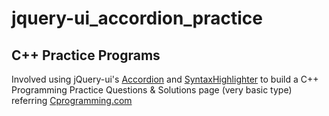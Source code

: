 jquery-ui_accordion_practice
========================

## C++ Practice Programs

Involved using jQuery-ui's [Accordion](http://jqueryui.com/demos/accordion/) and [SyntaxHighlighter](http://alexgorbatchev.com/SyntaxHighlighter/) to build a C++ Programming Practice Questions & Solutions page (very basic type) referring [Cprogramming.com](http://www.cprogramming.com/challenge.html)